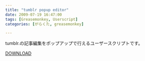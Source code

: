 ```yaml
---
title: "tumblr popup editor"
date: 2009-07-19 16:47:00
tags: [Greasemonkey, Userscript]
categories: [がらくた, greasemonkey]

---
```


tumblr.の記事編集をポップアップで行えるユーザースクリプトです。

[DOWNLOAD][1]

 [1]: http://userscripts.org/scripts/show/54011
